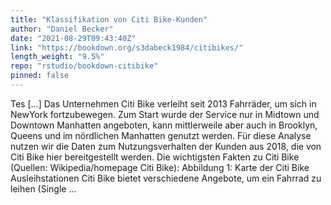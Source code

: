 ```yaml
---
title: "Klassifikation von Citi Bike-Kunden"
author: "Daniel Becker"
date: "2021-08-29T09:43:40Z"
link: "https://bookdown.org/s3dabeck1984/citibikes/"
length_weight: "9.5%"
repo: "rstudio/bookdown-citibike"
pinned: false
---
```


Tes [...] Das Unternehmen Citi Bike verleiht seit 2013 Fahrräder, um sich in NewYork fortzubewegen. Zum Start wurde der Service nur in Midtown und Downtown Manhatten angeboten, kann mittlerweile aber auch in Brooklyn, Queens und im nördlichen Manhatten genutzt werden. Für diese Analyse nutzen wir die Daten zum Nutzungsverhalten der Kunden aus 2018, die von Citi Bike hier bereitgestellt werden. Die wichtigsten Fakten zu Citi Bike (Quellen: Wikipedia/homepage Citi Bike): Abbildung 1: Karte der Citi Bike Ausleihstationen Citi Bike bietet verschiedene Angebote, um ein Fahrrad zu leihen (Single ...
